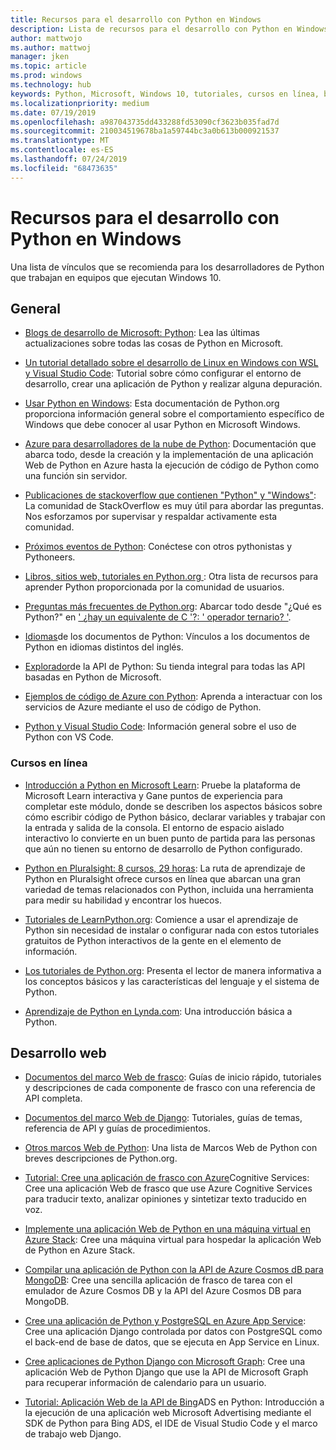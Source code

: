 ```yaml
---
title: Recursos para el desarrollo con Python en Windows
description: Lista de recursos para el desarrollo con Python en Windows.
author: mattwojo
ms.author: mattwoj
manager: jken
ms.topic: article
ms.prod: windows
ms.technology: hub
keywords: Python, Microsoft, Windows 10, tutoriales, cursos en línea, blogs, eventos
ms.localizationpriority: medium
ms.date: 07/19/2019
ms.openlocfilehash: a987043735dd433288fd53090cf3623b035fad7d
ms.sourcegitcommit: 210034519678ba1a59744bc3a0b613b000921537
ms.translationtype: MT
ms.contentlocale: es-ES
ms.lasthandoff: 07/24/2019
ms.locfileid: "68473635"
---
```

# <a name="resources-for-developing-with-python-on-windows"></a>Recursos para el desarrollo con Python en Windows

Una lista de vínculos que se recomienda para los desarrolladores de Python que trabajan en equipos que ejecutan Windows 10.

## <a name="general"></a>General

- [Blogs de desarrollo de Microsoft: Python](https://devblogs.microsoft.com/python/): Lea las últimas actualizaciones sobre todas las cosas de Python en Microsoft.

- [Un tutorial detallado sobre el desarrollo de Linux en Windows con WSL y Visual Studio Code](https://devblogs.microsoft.com/commandline/an-in-depth-tutorial-on-linux-development-on-windows-with-wsl-and-visual-studio-code/): Tutorial sobre cómo configurar el entorno de desarrollo, crear una aplicación de Python y realizar alguna depuración.

- [Usar Python en Windows](https://docs.python.org/3/using/windows.html): Esta documentación de Python.org proporciona información general sobre el comportamiento específico de Windows que debe conocer al usar Python en Microsoft Windows.

- [Azure para desarrolladores de la nube de Python](https://docs.microsoft.com/azure/python/): Documentación que abarca todo, desde la creación y la implementación de una aplicación Web de Python en Azure hasta la ejecución de código de Python como una función sin servidor.

- [Publicaciones de stackoverflow que contienen "Python" y "Windows"](https://stackoverflow.com/questions/4750806/how-do-i-install-pip-on-windows/12476379): La comunidad de StackOverflow es muy útil para abordar las preguntas. Nos esforzamos por supervisar y respaldar activamente esta comunidad.

- [Próximos eventos de Python](https://www.python.org/events/python-events): Conéctese con otros pythonistas y Pythoneers.

- [Libros, sitios web, tutoriales en Python.org ](https://wiki.python.org/moin/BeginnersGuide/Programmers): Otra lista de recursos para aprender Python proporcionada por la comunidad de usuarios.

- [Preguntas más frecuentes de Python.org](https://docs.python.org/3/faq/): Abarcar todo desde "¿Qué es Python?" en [' ¿hay un equivalente de C '?: ' operador ternario? '](https://docs.python.org/3/faq/programming.html#is-there-an-equivalent-of-c-s-ternary-operator).

- [Idiomas](https://wiki.python.org/moin/Languages)de los documentos de Python: Vínculos a los documentos de Python en idiomas distintos del inglés.

- [Explorador](https://docs.microsoft.com/python/api/?view=azure-python)de la API de Python: Su tienda integral para todas las API basadas en Python de Microsoft.

- [Ejemplos de código de Azure con Python](https://azure.microsoft.com/en-us/resources/samples/?platform=python&sort=0): Aprenda a interactuar con los servicios de Azure mediante el uso de código de Python.

- [Python y Visual Studio Code](https://code.visualstudio.com/docs/languages/python): Información general sobre el uso de Python con VS Code.


### <a name="online-courses"></a>Cursos en línea

- [Introducción a Python en Microsoft Learn](https://docs.microsoft.com/en-us/learn/modules/intro-to-python/): Pruebe la plataforma de Microsoft Learn interactiva y Gane puntos de experiencia para completar este módulo, donde se describen los aspectos básicos sobre cómo escribir código de Python básico, declarar variables y trabajar con la entrada y salida de la consola. El entorno de espacio aislado interactivo lo convierte en un buen punto de partida para las personas que aún no tienen su entorno de desarrollo de Python configurado.

- [Python en Pluralsight: 8 cursos, 29 horas](https://app.pluralsight.com/paths/skills/python): La ruta de aprendizaje de Python en Pluralsight ofrece cursos en línea que abarcan una gran variedad de temas relacionados con Python, incluida una herramienta para medir su habilidad y encontrar los huecos.

- [Tutoriales de LearnPython.org](https://www.learnpython.org/): Comience a usar el aprendizaje de Python sin necesidad de instalar o configurar nada con estos tutoriales gratuitos de Python interactivos de la gente en el elemento de información.

- [Los tutoriales de Python.org](https://docs.python.org/3/tutorial/index.html): Presenta el lector de manera informativa a los conceptos básicos y las características del lenguaje y el sistema de Python.

- [Aprendizaje de Python en Lynda.com](https://www.lynda.com/Python-tutorials/Learning-Python/661773-2.html): Una introducción básica a Python.

## <a name="web-development"></a>Desarrollo web

- [Documentos del marco Web de frasco](https://flask.palletsprojects.com/en/1.1.x/): Guías de inicio rápido, tutoriales y descripciones de cada componente de frasco con una referencia de API completa.

- [Documentos del marco Web de Django](https://docs.djangoproject.com/en/2.2/): Tutoriales, guías de temas, referencia de API y guías de procedimientos.

- [Otros marcos Web de Python](https://wiki.python.org/moin/WebFrameworks): Una lista de Marcos Web de Python con breves descripciones de Python.org.

- [Tutorial: Cree una aplicación de frasco con Azure](https://docs.microsoft.com/azure/cognitive-services/translator/tutorial-build-flask-app-translation-synthesis)Cognitive Services: Cree una aplicación Web de frasco que use Azure Cognitive Services para traducir texto, analizar opiniones y sintetizar texto traducido en voz.

- [Implemente una aplicación Web de Python en una máquina virtual en Azure Stack](https://docs.microsoft.com/azure-stack/user/azure-stack-dev-start-howto-vm-python): Cree una máquina virtual para hospedar la aplicación Web de Python en Azure Stack.

- [Compilar una aplicación de Python con la API de Azure Cosmos dB para MongoDB](https://docs.microsoft.com/azure/cosmos-db/create-mongodb-flask): Cree una sencilla aplicación de frasco de tarea con el emulador de Azure Cosmos DB y la API del Azure Cosmos DB para MongoDB.

- [Cree una aplicación de Python y PostgreSQL en Azure App Service](https://docs.microsoft.com/azure/app-service/containers/tutorial-python-postgresql-app): Cree una aplicación Django controlada por datos con PostgreSQL como el back-end de base de datos, que se ejecuta en App Service en Linux.

- [Cree aplicaciones de Python Django con Microsoft Graph](https://docs.microsoft.com/graph/tutorials/python): Cree una aplicación Web de Python Django que use la API de Microsoft Graph para recuperar información de calendario para un usuario.

- [Tutorial: Aplicación Web de la API de Bing](https://docs.microsoft.com/advertising/guides/walkthrough-web-application-python?view=bingads-13)ADS en Python: Introducción a la ejecución de una aplicación web Microsoft Advertising mediante el SDK de Python para Bing ADS, el IDE de Visual Studio Code y el marco de trabajo web Django.

<!-- ## Data Science and Machine Learning

- Anaconda - brief description
- Canopy - brief description
- TensorFlow - brief description
- Scikit-Learn, Keras, PyTorch, etc - brief descriptions

## Desktop GUI app and IoT development

- PyQT - brief description
- PyJs - brief description
- PyGUI - brief descriptio
- Kivy - brief descriptio
- PyGTK - brief descriptio
- WxPython - brief description
- PyGame - brief description (with links to our internal games once they're done?) -->
